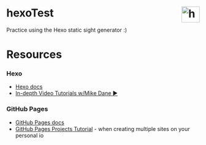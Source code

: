 # hexoTest <img src="https://i.imgur.com/FW1TEcV.png" alt="hexoLogo" style="float:right;width:47px;height:42px;"/>

Practice using the Hexo static sight generator :)

# Resources

### Hexo
* [Hexo docs](https://hexo.io/docs/)
* [In-depth Video Tutorials w/Mike Dane ▶️](https://www.youtube.com/watch?v=Kt7u5kr_P5o&list=PLLAZ4kZ9dFpOMJR6D25ishrSedvsguVSm&ab_channel=MikeDane)


### GitHub Pages
* [GitHub Pages docs](https://docs.github.com/en/pages/getting-started-with-github-pages/about-github-pages)
* [GitHub Pages Projects Tutorial](https://pages.github.com/) - when creating multiple sites on your personal io
